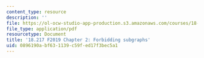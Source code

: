 ```yaml
---
content_type: resource
description: ''
file: https://ol-ocw-studio-app-production.s3.amazonaws.com/courses/18-217-graph-theory-and-additive-combinatorics-fall-2019/0896190abf631139c59fed17f3bec5a1_MIT18_217F19_ch2.pdf
file_type: application/pdf
resourcetype: Document
title: '18.217 F2019 Chapter 2: Forbidding subgraphs'
uid: 0896190a-bf63-1139-c59f-ed17f3bec5a1
---
```

